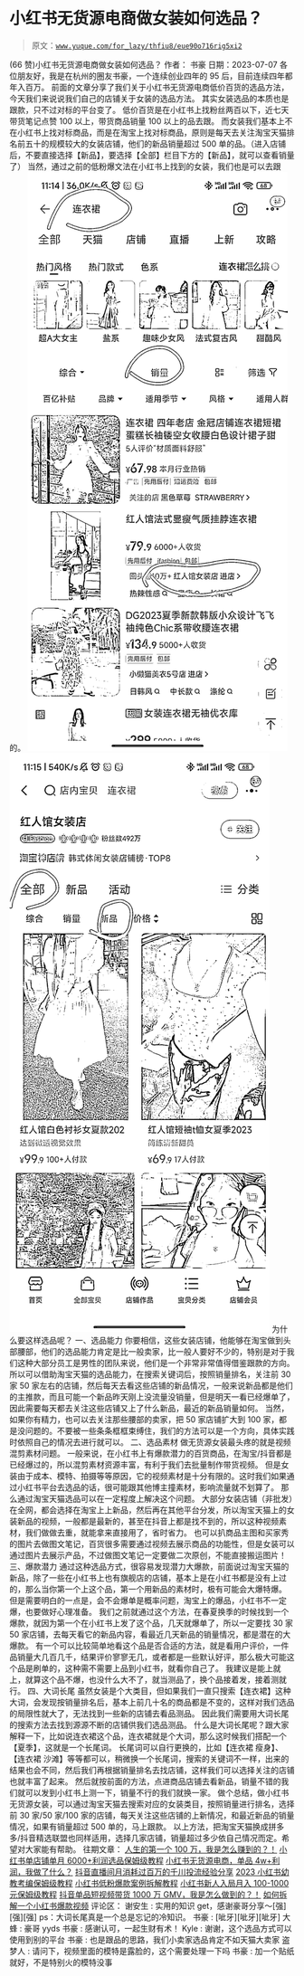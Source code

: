 # 小红书无货源电商做女装如何选品？

> 原文：[`www.yuque.com/for_lazy/thfiu8/eue90o716rig5xi2`](https://www.yuque.com/for_lazy/thfiu8/eue90o716rig5xi2)

<ne-h2 id="8acab236" data-lake-id="8acab236"><ne-heading-ext><ne-heading-anchor></ne-heading-anchor><ne-heading-fold></ne-heading-fold></ne-heading-ext><ne-heading-content><ne-text id="u7327e64d">(66 赞)小红书无货源电商做女装如何选品？</ne-text></ne-heading-content></ne-h2> <ne-p id="ubb2bdf0b" data-lake-id="ubb2bdf0b"><ne-text id="u66c7b7dc">作者： 书豪</ne-text></ne-p> <ne-p id="ub0365906" data-lake-id="ub0365906"><ne-text id="uc2ac3b41">日期：2023-07-07</ne-text></ne-p> <ne-p id="u2ab7934e" data-lake-id="u2ab7934e"><ne-text id="ud0e3de82">各位朋友好，我是在杭州的圈友书豪，一个连续创业四年的 95 后，目前连续四年都年入百万。</ne-text></ne-p> <ne-p id="u223a9dce" data-lake-id="u223a9dce"><ne-text id="uf1b33919">前面的文章分享了我们关于小红书无货源电商低价百货的选品方法，今天我们来说说我们自己的店铺关于女装的选品方法。</ne-text></ne-p> <ne-p id="u51292b9b" data-lake-id="u51292b9b"><ne-text id="ub8f020b7">其实女装选品的</ne-text><ne-text id="ueef0160b" ne-bold="true">本质也是跟款</ne-text><ne-text id="uedbd4586">，只不过对标的平台变了。</ne-text></ne-p> <ne-p id="u65eee2aa" data-lake-id="u65eee2aa"><ne-text id="u8653199f" ne-bold="true">低价百货是在小红书上找粉丝两百以下，近七天带货笔记点赞 100 以上，带货商品销量 100 以上的品去跟。</ne-text></ne-p> <ne-p id="ua2e1775c" data-lake-id="ua2e1775c"><ne-text id="ue1cce7dc">而女装我们基本上不在小红书上找对标商品，而是在淘宝上找对标商品，</ne-text><ne-text id="uf0c261a9" ne-bold="true">原则是每天去关注淘宝天猫排名前五十的规模较大的女装店铺，他们的新品销量超过 500 单的品。（进入店铺后，不要直接选择【新品】，要选择【全部】栏目下方的【新品】，就可以查看销量了）</ne-text></ne-p> <ne-p id="u4dcece75" data-lake-id="u4dcece75"><ne-text id="ubafd6a8a">当然，通过之前的</ne-text><ne-text id="uaf6e1187" ne-bold="true">低粉爆文法</ne-text><ne-text id="uaa840738">在小红书上找到的女装，我们也是可以去跟的。</ne-text></ne-p> <ne-p id="u54cb832e" data-lake-id="u54cb832e"><ne-card data-card-name="image" data-card-type="inline" id="ZmU0R" data-event-boundary="card">![](img/64be97020b711128e98c613d5b5d3b9a.png)<ne-card data-card-name="image" data-card-type="inline" id="NZF0U" data-event-boundary="card">![](img/7412ebe3b1e3d162a5238b2cca473901.png)  <ne-p id="uf7cd169c" data-lake-id="uf7cd169c"><ne-text id="u0d046e49">为什么要这样选品呢？</ne-text></ne-p> <ne-h1 id="fe480ce8" data-lake-id="fe480ce8"><ne-heading-ext><ne-heading-anchor></ne-heading-anchor><ne-heading-fold></ne-heading-fold></ne-heading-ext><ne-heading-content><ne-text id="u61daa7af">一、选品能力</ne-text></ne-heading-content></ne-h1> <ne-p id="u8c10881a" data-lake-id="u8c10881a"><ne-text id="u7eaaa6db">你要相信，这些女装店铺，他能够在淘宝做到头部腰部，他们的选品能力肯定是比一般卖家，比一般人要好不少的，特别是对于我们这种大部分员工是男性的团队来说，他们是一个非常非常值得借鉴跟款的方向。</ne-text></ne-p> <ne-p id="udc0af3b1" data-lake-id="udc0af3b1"><ne-text id="u0a9ba4ec">所以可以借助淘宝天猫的选品能力，在搜索关键词后，按照销量排名，关注前 30 家 50 家左右的店铺，然后每天去看这些店铺的新品情况，一般来说新品都是他们的主推款，而且可能一个新品昨天刚上没流量没销量，但是明天一看已经爆单了，因此需要每天都去关注这些店铺又上了什么新品，最近的新品销量如何。</ne-text></ne-p> <ne-p id="u55ee5f8a" data-lake-id="u55ee5f8a"><ne-text id="u1fe8ad2e">当然，如果你有精力，也可以去关注那些腰部的卖家，把 50 家店铺扩大到 100 家，都是没问题的。不要被一些条条框框束缚住，我们的方法可以是一个方向，具体实践时依照自己的情况去进行就可以。</ne-text></ne-p> <ne-h1 id="b1680f5e" data-lake-id="b1680f5e"><ne-heading-ext><ne-heading-anchor></ne-heading-anchor><ne-heading-fold></ne-heading-fold></ne-heading-ext><ne-heading-content><ne-text id="uc273eef9">二、选品素材</ne-text></ne-heading-content></ne-h1> <ne-p id="u5246c9f2" data-lake-id="u5246c9f2"><ne-text id="u0d5c5cbd">做无货源女装最头疼的就是</ne-text><ne-text id="ueb92c875" ne-bold="true">视频混剪素材问题。</ne-text></ne-p> <ne-p id="u8986b120" data-lake-id="u8986b120"><ne-text id="u053acf40">一般来说，在小红书上有爆款潜力的百货商品，在淘宝/抖音都是已经爆过的，所以混剪素材资源丰富，有利于我们去批量制作带货视频。</ne-text></ne-p> <ne-p id="u3dd2696b" data-lake-id="u3dd2696b"><ne-text id="u90b2f6b6">但是女装由于成本、模特、拍摄等等原因，它的</ne-text><ne-text id="u9a5a27ec" ne-bold="true">视频素材是十分有限</ne-text><ne-text id="u0debb331">的。这时我们如果通过小红书平台去选品的话，很可能跟其他博主撞素材，影响流量就不划算了。</ne-text></ne-p> <ne-p id="udad71b4f" data-lake-id="udad71b4f"><ne-text id="u2a617a43">那么通过淘宝天猫选品可以在一定程度上解决这个问题。</ne-text></ne-p> <ne-p id="ud47d78d2" data-lake-id="ud47d78d2"><ne-text id="u9f2e18eb">大部分女装店铺（非批发）在全网，都会选择在淘宝上上新品，然后再在其他平台分发，所以淘宝天猫上的女装新品的视频，一般都是最新的，甚至在抖音上都是找不到的，所以这种视频素材，我们做做去重，就能拿来直接用了，省时省力。</ne-text></ne-p> <ne-p id="u373435f2" data-lake-id="u373435f2"><ne-text id="u18980b8e">也可以扒商品主图和买家秀的图片去做</ne-text><ne-text id="u7e2de5d9" ne-bold="true">图文笔记</ne-text><ne-text id="uc990c8be">，百货很多需要通过视频去展示商品的功能性，但是女装可以通过图片去展示产品，不过做图文笔记一定要做二次原创，不能直接搬运图片！</ne-text></ne-p> <ne-h1 id="63610f4e" data-lake-id="63610f4e"><ne-heading-ext><ne-heading-anchor></ne-heading-anchor><ne-heading-fold></ne-heading-fold></ne-heading-ext><ne-heading-content><ne-text id="u501b538f">三、爆款潜力</ne-text></ne-heading-content></ne-h1> <ne-p id="u92e2ccfa" data-lake-id="u92e2ccfa"><ne-text id="u817f03aa">通过这种选品方式，很容易发现潜力大爆款，前面说过淘宝天猫的新品，除了一些在小红书上也有旗舰店的店铺，基本上是在小红书都是没有上过的，那么</ne-text><ne-text id="u5d7f539d" ne-bold="true">当你第一个上这个品，第一个用新品的素材时，极有可能会大爆特爆</ne-text><ne-text id="u2d3c2c1e">。</ne-text></ne-p> <ne-p id="u3286c70a" data-lake-id="u3286c70a"><ne-text id="ueed93daf">但是需要明白的一点是，会不会爆单是</ne-text><ne-text id="u63be7852" ne-bold="true">概率问题</ne-text><ne-text id="ubfe829dc">，淘宝上的爆品，小红书不一定爆，也要做好心理准备。</ne-text></ne-p> <ne-p id="u38f94bb9" data-lake-id="u38f94bb9"><ne-text id="u4b4555f8">我们之前就通过这个方法，在春夏换季的时候找到一个爆款，就因为第一个在小红书上发了这个品，几天就爆单了，所以一定要找 30 家 50 家店铺，去每天看它的新品内容，看最近几天新品的销量情况，都是潜在的大爆款。</ne-text></ne-p> <ne-p id="uda3cf09b" data-lake-id="uda3cf09b"><ne-text id="ud4bc7651">有一个可以比较简单地看这个品是否合适的方法，就是</ne-text><ne-text id="uef8bdf3e" ne-bold="true">看用户评价</ne-text><ne-text id="u793da087">，一件品销量大几百几千，结果评价寥寥无几，或者都是一些默认好评，那么极大可能这个品是刷单的，这种需不需要上品到小红书，就看你自己了。</ne-text></ne-p> <ne-p id="ufeee432d" data-lake-id="ufeee432d"><ne-text id="ueead0519">我建议是能上就上，就算这个品不爆，也没什么大不了，就当测品了，换个品接着发，接着测就行。</ne-text></ne-p> <ne-h1 id="0045806a" data-lake-id="0045806a"><ne-heading-ext><ne-heading-anchor></ne-heading-anchor><ne-heading-fold></ne-heading-fold></ne-heading-ext><ne-heading-content><ne-text id="u146e9ca5">四、大词长尾</ne-text></ne-heading-content></ne-h1> <ne-p id="uda6749df" data-lake-id="uda6749df"><ne-text id="u80bfa599">虽然女装是个大类目，但如果我们一直只搜索【连衣裙】这种大词，会发现按销量排名后，基本上前几十名的商品都是不变的，这样对我们选品的局限性就大了，无法找到一些新的店铺去看品测品。</ne-text></ne-p> <ne-p id="ub819a5b2" data-lake-id="ub819a5b2"><ne-text id="u4b7da118">因此我们需要用大词长尾的搜索方法去找到</ne-text><ne-text id="u46d3a733" ne-bold="true">源源不断的店铺</ne-text><ne-text id="u19f1e048">供我们选品测品。</ne-text></ne-p> <ne-p id="u5c1eefd3" data-lake-id="u5c1eefd3"><ne-text id="ub50921fa">什么是大词长尾呢？跟大家解释一下，比如说连衣裙这个品，连衣裙就是个大词，那么这时候我们搭配一个【夏季】，这就是一个长尾词。</ne-text></ne-p> <ne-p id="u7567cbda" data-lake-id="u7567cbda"><ne-text id="ua4fcd9f7">长尾词可以自行更换的，比如【连衣裙 瘦身】、【连衣裙 沙滩】等等都可以，稍微换一个长尾词，搜索的关键词不一样，出来的结果也会不同，然后我们再根据销量排名去找店铺，这样我们可以选择关注的店铺也就丰富了起来。</ne-text></ne-p> <ne-p id="ua5413977" data-lake-id="ua5413977"><ne-text id="ua0004368">然后就按前面的方法，点进商品店铺去看新品，销量不错的我们就可以发到小红书上测一下，销量不行的我们就换一家。</ne-text></ne-p> <ne-p id="u7717c74f" data-lake-id="u7717c74f"><ne-text id="u611e3efd">做个总结，做小红书无货源女装，</ne-text><ne-text id="ufab788e8" ne-bold="true">可以通过淘宝天猫去搜索对应的女装类目，按照销量进行排名，选择前 30 家/50 家/100 家的店铺，每天关注这些店铺的上新情况，和最近新品的销量情况，如果有销量超过 500 单的，马上跟款。</ne-text></ne-p> <ne-p id="u01001f4d" data-lake-id="u01001f4d"><ne-text id="u654c10e6">以上方法，把淘宝天猫换成拼多多/抖音精选联盟也同样适用，选择几家店铺，销量超过多少依自己情况而定。希望对大家能有帮助。</ne-text></ne-p> <ne-p id="u119c2229" data-lake-id="u119c2229"><ne-text id="ub9274c24">往期文章：</ne-text></ne-p> <ne-h2 id="6df2d92e" data-lake-id="6df2d92e"><ne-heading-ext><ne-heading-anchor></ne-heading-anchor><ne-heading-fold></ne-heading-fold></ne-heading-ext><ne-heading-content>[<ne-text id="u65341977" ne-underline="true">人生的第一个 100 万，我是怎么赚到的？！</ne-text>](https://articles.zsxq.com/id_kek27cqo56wf.html)</ne-heading-content></ne-h2> <ne-h2 id="f0708e79" data-lake-id="f0708e79"><ne-heading-ext><ne-heading-anchor></ne-heading-anchor><ne-heading-fold></ne-heading-fold></ne-heading-ext><ne-heading-content>[<ne-text id="u71a6e1c7" ne-underline="true">小红书单店铺单月 6000+利润选品保姆级教程</ne-text>](https://articles.zsxq.com/id_xwveu3e0usfv.html)</ne-heading-content></ne-h2> <ne-h2 id="877bffbd" data-lake-id="877bffbd"><ne-heading-ext><ne-heading-anchor></ne-heading-anchor><ne-heading-fold></ne-heading-fold></ne-heading-ext><ne-heading-content>[<ne-text id="ua3c34953" ne-underline="true">小红书无货源电商，单品 4w+利润，我做了什么？</ne-text>](https://articles.zsxq.com/id_8o3ptacdp6mj.html)</ne-heading-content></ne-h2> <ne-h2 id="b23d2e96" data-lake-id="b23d2e96"><ne-heading-ext><ne-heading-anchor></ne-heading-anchor><ne-heading-fold></ne-heading-fold></ne-heading-ext><ne-heading-content>[<ne-text id="u98d00383" ne-underline="true">抖音直播间月消耗过百万的千川投流经验分享</ne-text>](https://articles.zsxq.com/id_d3zembkeh2cw.html)</ne-heading-content></ne-h2> <ne-h2 id="4cd87268" data-lake-id="4cd87268"><ne-heading-ext><ne-heading-anchor></ne-heading-anchor><ne-heading-fold></ne-heading-fold></ne-heading-ext><ne-heading-content>[<ne-text id="ucb3df59a" ne-underline="true">2023 小红书幼教考编保姆级教程</ne-text>](https://articles.zsxq.com/id_cpdec6j4xtho.html)</ne-heading-content></ne-h2> <ne-p id="u93c60520" data-lake-id="u93c60520">[<ne-text id="u61d69851" ne-bold="true" ne-underline="true">小红书低粉爆款案例拆解教程</ne-text>](https://articles.zsxq.com/id_0nmnwdg6mb0l.html)</ne-p> <ne-p id="u64e1e285" data-lake-id="u64e1e285">[<ne-text id="uc69d8c09" ne-bold="true" ne-underline="true">小红书新人入局月入 100-1000 元保姆级教程</ne-text>](https://articles.zsxq.com/id_sbk8lqv5unca.html)</ne-p> <ne-p id="ub684e507" data-lake-id="ub684e507">[<ne-text id="u2c5c5ef4" ne-bold="true" ne-underline="true">抖音单品短视频带货 1000 万 GMV，我是怎么做到的？！</ne-text>](https://articles.zsxq.com/id_qoak1w7ptnwf.html)</ne-p> <ne-p id="u0e3f95c7" data-lake-id="u0e3f95c7">[<ne-text id="u8aae63ea" ne-bold="true">如何拆解一个小红书爆款视频</ne-text>](https://articles.zsxq.com/id_opo78sxacew9.html)</ne-p> <ne-hole id="u27f37388" data-lake-id="u27f37388"><ne-card data-card-name="hr" data-card-type="block" id="T5uNL" data-event-boundary="card"><ne-p id="u18ddd710" data-lake-id="u18ddd710"><ne-text id="u844eaf5c">评论区：</ne-text></ne-p> <ne-p id="uf4ace0af" data-lake-id="uf4ace0af"><ne-text id="uc553c8e2">谢安生 : 实用的知识 get，感谢豪哥分享～[强][强][强]</ne-text> <ne-text id="u384153af">ps：大词长尾真是一个总是忘记的冷知识。</ne-text> <ne-text id="u07e99734">书豪 : [呲牙][呲牙][呲牙]</ne-text> <ne-text id="u351ad31a">大蜂 : 豪哥 yyds</ne-text> <ne-text id="u5c3b9343">书豪 : 感谢认可，一起生财有术！</ne-text> <ne-text id="u11f02f26">Kyle : 谢谢，这个选品方式可以使用到别的平台</ne-text> <ne-text id="ube1ced96">书豪 : 也是跟品的思路，我们小卖家选品肯定不如天猫大卖家</ne-text> <ne-text id="u6f546b06">盗梦人 : 请问下，视频里面的模特是露脸的，这个需要处理一下吗</ne-text> <ne-text id="u729e8e22">书豪 : 加一个贴纸就好，不是特别火的模特没事</ne-text></ne-p></ne-card></ne-hole></ne-card></ne-card></ne-p>